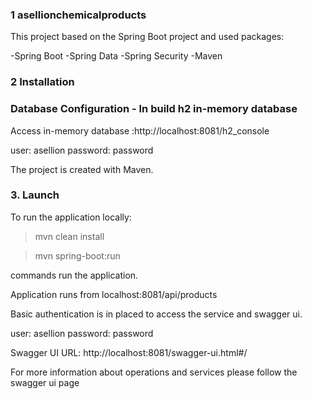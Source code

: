
### 1 asellionchemicalproducts


This project based on the Spring Boot project and used packages:

-Spring Boot
-Spring Data
-Spring Security
-Maven


### 2 Installation

### Database Configuration - In build h2 in-memory database

Access in-memory database :http://localhost:8081/h2_console

user: asellion
password: password
    

The project is created with Maven.

### 3. Launch

To run the application locally:

>mvn clean install

>mvn spring-boot:run

commands run the application.

Application runs from localhost:8081/api/products

Basic authentication is in placed to access the service and swagger ui.



user: asellion
password: password

Swagger UI URL: http://localhost:8081/swagger-ui.html#/

For more information about operations and services please follow the swagger ui page

